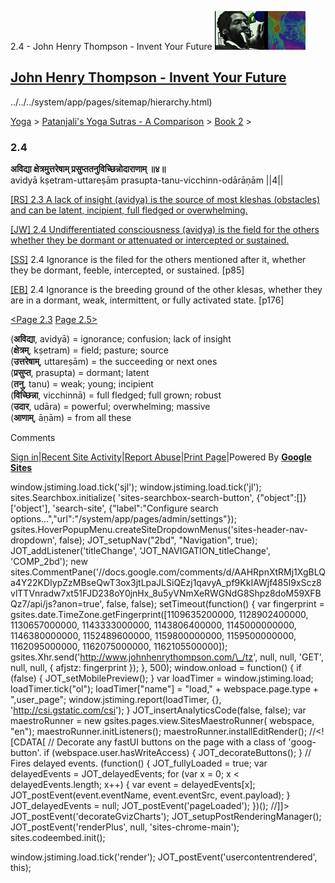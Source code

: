 2.4 - John Henry Thompson - Invent Your Future [![John Henry Thompson - Invent Your Future](../../../_/rsrc/1329567069254/config/customLogo.gif-revision=6.png)](../../../index.html)

[John Henry Thompson - Invent Your Future](../../../index.html)
---------------------------------------------------------------

../../../system/app/pages/sitemap/hierarchy.html)
    

[Yoga](../../../yoga.html)‎ > ‎[Patanjali's Yoga Sutras - A Comparison](../../patanjani.html)‎ > ‎[Book 2](../book-2.html)‎ > ‎

### 2.4

**अविद्या क्षेत्रमुत्तरेषाम् प्रसुप्ततनुविच्छिन्नोदाराणाम् ॥४॥**  
avidyā kṣetram-uttareṣām prasupta-tanu-vicchinn-odārāṇām ||4||  
  
  
[\[RS\] 2.3 A lack of insight (avidya) is the source of most kleshas (obstacles) and can be latent, incipient, full fledged or overwhelming.](http://www.ashtangayoga.info/philosophy/yoga-sutra-patanjali/chapter-2/item/avidya-kshetram-uttaresham-prasupta-tanu-vichchhinn/)  
  
[\[JW\] 2.4 Undifferentiated consciousness (avidya) is the field for the others whether they be dormant or attenuated or intercepted or sustained.](http://books.google.com/books?id=YzFImjtOxUwC&pg=PA106&ci=171%2C1000%2C730%2C85&source=bookclip)  
  
[\[SS\]](http://www.amazon.com/Yoga-Sutras-Patanjali-Commentary-Satchidananda/dp/0932040381) 2.4 Ignorance is the filed for the others mentioned after it, whether they be dormant, feeble, intercepted, or sustained. \[p85\]  
  
[\[EB\]](http://www.amazon.com/Yoga-Sutras-Patanjali-Translation-Commentary/dp/0865477361/ref=sr_1_1?ie=UTF8&s=books&qid=1250508322&sr=1-1) 2.4 Ignorance is the breeding ground of the other klesas, whether they are in a dormant, weak, intermittent, or fully activated state. \[p176\]  
  
[<Page 2.3](203.html)  [Page 2.5>](25.html)  
  

(**अविद्या**, avidyā) = ignorance; confusion; lack of insight  
(**क्षेत्रम्**, kṣetram) = field; pasture; source  
(**उत्तरेषाम्**, uttareṣām) = the succeeding or next ones  
(**प्रसुप्त**, prasupta) = dormant; latent  
(**तनु**, tanu) = weak; young; incipient  
(**विच्छिन्ना**, vicchinnā) = full fledged; full grown; robust  
(**उदार**, udāra) = powerful; overwhelming; massive  
(**आणाम्**, āṇām) = from all these

Comments

[Sign in](https://accounts.google.com/ServiceLogin?continue=http://sites.google.com/a/johnhenrythompson.com/jht/yoga/patanjani/book-2/24&service=jotspot)|[Recent Site Activity](../../../system/app/pages/recentChanges.html)|[Report Abuse](http://sites.google.com/a/johnhenrythompson.com/jht/system/app/pages/reportAbuse)|[Print Page](javascript:;)|Powered By **[Google Sites](http://sites.google.com/site)**

window.jstiming.load.tick('sjl'); window.jstiming.load.tick('jl'); sites.Searchbox.initialize( 'sites-searchbox-search-button', {"object":\[\]}\['object'\], 'search-site', {"label":"Configure search options...","url":"/system/app/pages/admin/settings"}); gsites.HoverPopupMenu.createSiteDropdownMenus('sites-header-nav-dropdown', false); JOT\_setupNav("2bd", "Navigation", true); JOT\_addListener('titleChange', 'JOT\_NAVIGATION\_titleChange', 'COMP\_2bd'); new sites.CommentPane('//docs.google.com/comments/d/AAHRpnXtRMj1XgBLQa4Y22KDIypZzMBseQwT3ox3jtLpaJLSiQEzj1qavyA\_pf9KkIAWjf485I9xScz8vlTTVnradw7xt51FJD238oY0jnHx\_8u5yVNmXeRWGNdG8Shpz8doM59XFBQz7/api/js?anon=true', false, false); setTimeout(function() { var fingerprint = gsites.date.TimeZone.getFingerprint(\[1109635200000, 1128902400000, 1130657000000, 1143333000000, 1143806400000, 1145000000000, 1146380000000, 1152489600000, 1159800000000, 1159500000000, 1162095000000, 1162075000000, 1162105500000\]); gsites.Xhr.send('http://www.johnhenrythompson.com/\_/tz', null, null, 'GET', null, null, { afjstz: fingerprint }); }, 500); window.onload = function() { if (false) { JOT\_setMobilePreview(); } var loadTimer = window.jstiming.load; loadTimer.tick("ol"); loadTimer\["name"\] = "load," + webspace.page.type + ",user\_page"; window.jstiming.report(loadTimer, {}, 'http://csi.gstatic.com/csi'); } JOT\_insertAnalyticsCode(false, false); var maestroRunner = new gsites.pages.view.SitesMaestroRunner( webspace, "en"); maestroRunner.initListeners(); maestroRunner.installEditRender(); //<!\[CDATA\[ // Decorate any fastUI buttons on the page with a class of 'goog-button'. if (webspace.user.hasWriteAccess) { JOT\_decorateButtons(); } // Fires delayed events. (function() { JOT\_fullyLoaded = true; var delayedEvents = JOT\_delayedEvents; for (var x = 0; x < delayedEvents.length; x++) { var event = delayedEvents\[x\]; JOT\_postEvent(event.eventName, event.eventSrc, event.payload); } JOT\_delayedEvents = null; JOT\_postEvent('pageLoaded'); })(); //\]\]> JOT\_postEvent('decorateGvizCharts'); JOT\_setupPostRenderingManager(); JOT\_postEvent('renderPlus', null, 'sites-chrome-main'); sites.codeembed.init();

window.jstiming.load.tick('render'); JOT\_postEvent('usercontentrendered', this);